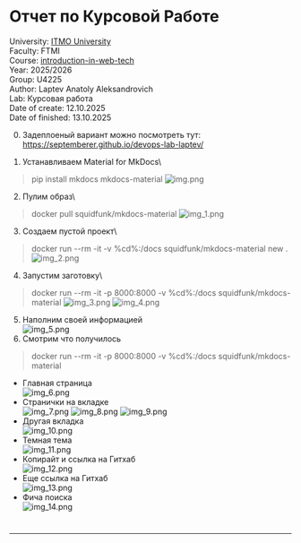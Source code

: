 # Отчет по Курсовой Работе

University: [ITMO University](https://itmo.ru/ru/)\
Faculty: FTMI\
Course: [introduction-in-web-tech](https://itmo-ict-faculty.github.io/introduction-in-web-tech)\
Year: 2025/2026\
Group: U4225\
Author: Laptev Anatoly Aleksandrovich\
Lab: Курсовая работа\
Date of create: 12.10.2025\
Date of finished: 13.10.2025

0. Задеплоеный вариант можно посмотреть тут:
https://septemberer.github.io/devops-lab-laptev/

1. Устанавливаем Material for MkDocs\

> pip install mkdocs mkdocs-material
![img.png](img.png)

2. Пулим образ\

> docker pull squidfunk/mkdocs-material
![img_1.png](img_1.png)

3. Создаем пустой проект\

> docker run --rm -it -v %cd%:/docs squidfunk/mkdocs-material new .
![img_2.png](img_2.png)

4. Запустим заготовку\

> docker run --rm -it -p 8000:8000 -v %cd%:/docs squidfunk/mkdocs-material
![img_3.png](img_3.png)
![img_4.png](img_4.png)

5. Наполним своей информацией\
   ![img_5.png](img_5.png)
6. Смотрим что получилось

> docker run --rm -it -p 8000:8000 -v %cd%:/docs squidfunk/mkdocs-material

- Главная страница\
  ![img_6.png](img_6.png)
- Странички на вкладке\
  ![img_7.png](img_7.png)
  ![img_8.png](img_8.png)
  ![img_9.png](img_9.png)
- Другая вкладка\
  ![img_10.png](img_10.png)
- Темная тема\
  ![img_11.png](img_11.png)
- Копирайт и ссылка на Гитхаб\
  ![img_12.png](img_12.png)
- Еще ссылка на Гитхаб\
  ![img_13.png](img_13.png)
- Фича поиска\
  ![img_14.png](img_14.png)

#

------------------------------